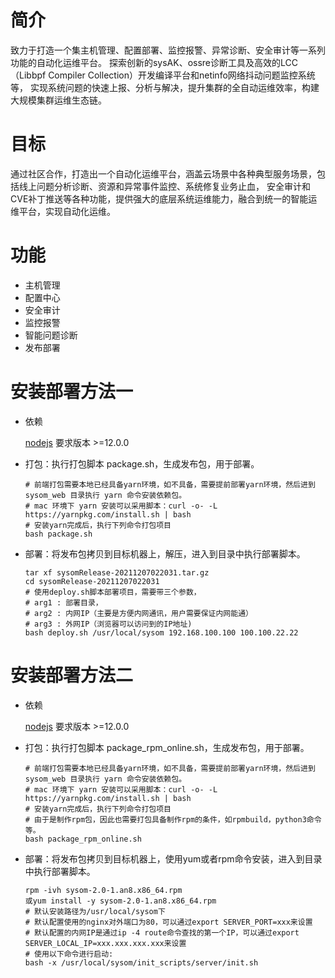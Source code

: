 # 简介
致力于打造一个集主机管理、配置部署、监控报警、异常诊断、安全审计等一系列功能的自动化运维平台。
探索创新的sysAK、ossre诊断工具及高效的LCC（Libbpf Compiler Collection）开发编译平台和netinfo网络抖动问题监控系统等，
实现系统问题的快速上报、分析与解决，提升集群的全自动运维效率，构建大规模集群运维生态链。

# 目标
通过社区合作，打造出一个自动化运维平台，涵盖云场景中各种典型服务场景，包括线上问题分析诊断、资源和异常事件监控、系统修复业务止血，
安全审计和CVE补丁推送等各种功能，提供强大的底层系统运维能力，融合到统一的智能运维平台，实现自动化运维。

# 功能
* 主机管理 
* 配置中心 
* 安全审计
* 监控报警
* 智能问题诊断 
* 发布部署

# 安装部署方法一

* 依赖

  [nodejs](https://nodejs.org/en/) 要求版本 >=12.0.0

* 打包：执行打包脚本 package.sh，生成发布包，用于部署。

	```
    # 前端打包需要本地已经具备yarn环境，如不具备，需要提前部署yarn环境，然后进到 sysom_web 目录执行 yarn 命令安装依赖包。
    # mac 环境下 yarn 安装可以采用脚本：curl -o- -L https://yarnpkg.com/install.sh | bash
    # 安装yarn完成后，执行下列命令打包项目
	bash package.sh
	```
* 部署：将发布包拷贝到目标机器上，解压，进入到目录中执行部署脚本。

	```
 	tar xf sysomRelease-20211207022031.tar.gz
 	cd sysomRelease-20211207022031
    # 使用deploy.sh脚本部署项目，需要带三个参数，
    # arg1 : 部署目录，
    # arg2 : 内网IP（主要是方便内网通讯，用户需要保证内网能通）
    # arg3 : 外网IP（浏览器可以访问到的IP地址)
 	bash deploy.sh /usr/local/sysom 192.168.100.100 100.100.22.22
	```

# 安装部署方法二
* 依赖

  [nodejs](https://nodejs.org/en/) 要求版本 >=12.0.0

* 打包：执行打包脚本 package_rpm_online.sh，生成发布包，用于部署。

	```
    # 前端打包需要本地已经具备yarn环境，如不具备，需要提前部署yarn环境，然后进到 sysom_web 目录执行 yarn 命令安装依赖包。
    # mac 环境下 yarn 安装可以采用脚本：curl -o- -L https://yarnpkg.com/install.sh | bash
    # 安装yarn完成后，执行下列命令打包项目
    # 由于是制作rpm包，因此也需要打包具备制作rpm的条件，如rpmbuild，python3命令等。
	bash package_rpm_online.sh
	```
* 部署：将发布包拷贝到目标机器上，使用yum或者rpm命令安装，进入到目录中执行部署脚本。

	```
 	rpm -ivh sysom-2.0-1.an8.x86_64.rpm
 	或yum install -y sysom-2.0-1.an8.x86_64.rpm
    # 默认安装路径为/usr/local/sysom下
    # 默认配置使用的nginx对外端口为80，可以通过export SERVER_PORT=xxx来设置
    # 默认配置的内网IP是通过ip -4 route命令查找的第一个IP，可以通过export SERVER_LOCAL_IP=xxx.xxx.xxx.xxx来设置
    # 使用以下命令进行启动:
 	bash -x /usr/local/sysom/init_scripts/server/init.sh
	```
